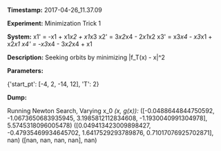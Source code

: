 **Timestamp:** 2017-04-26_11.37.09

**Experiment:** Minimization Trick 1

**System:**
x1' = -x1 + x1*x2 + x1*x3 
x2' = 3*x2*x4 - 2*x1*x2 
x3' = x3*x4 - x3*x1 + x2*x1 
x4' = -x3*x4 - 3*x2*x4 + x1 


**Description:** Seeking orbits by minimizing |f_T(x) - x|^2

**Parameters:**

{'start_pt': [-4, 2, -14, 12], 'T': 2}

**Dump:**

Running Newton Search, Varying x_0
*(x, g(x)):*
([-0.0488644844750592, -1.0673650683935945, 3.1985812112834608, -1.1930040991304978], 5.5745318096005478)
([0.049413423009898427, -0.47935469934645702, 1.6417529293789876, 0.71017076925702871], nan)
([nan, nan, nan, nan], nan)